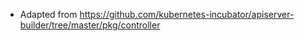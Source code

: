 - Adapted from https://github.com/kubernetes-incubator/apiserver-builder/tree/master/pkg/controller
